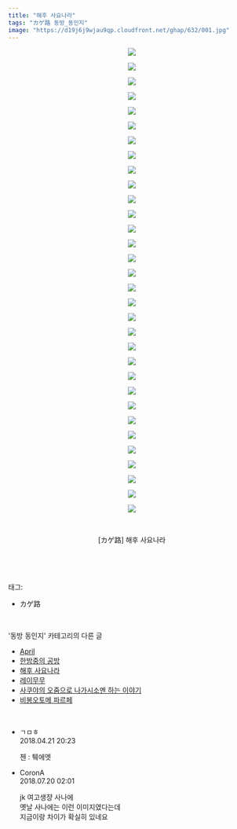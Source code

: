```yaml
---
title: "해후 사요나라"
tags: "カゲ路 동방_동인지"
image: "https://d19j6j9wjau9qp.cloudfront.net/ghap/632/001.jpg"
---
```

<div class="article">
<p style="text-align: center; clear: none; float: none;"><img src="{{ site.imgserver8 }}/ghap/632/001.jpg"/></p>
<p style="text-align: center; clear: none; float: none;"><img src="{{ site.imgserver8 }}/ghap/632/002.jpg"/></p>
<p style="text-align: center; clear: none; float: none;"><img src="{{ site.imgserver8 }}/ghap/632/003.jpg"/></p>
<p style="text-align: center; clear: none; float: none;"><img src="{{ site.imgserver8 }}/ghap/632/004.jpg"/></p>
<p style="text-align: center; clear: none; float: none;"><img src="{{ site.imgserver8 }}/ghap/632/005.jpg"/></p>
<p style="text-align: center; clear: none; float: none;"><img src="{{ site.imgserver8 }}/ghap/632/006.jpg"/></p>
<p style="text-align: center; clear: none; float: none;"><img src="{{ site.imgserver8 }}/ghap/632/007.jpg"/></p>
<p style="text-align: center; clear: none; float: none;"><img src="{{ site.imgserver8 }}/ghap/632/008.jpg"/></p>
<p style="text-align: center; clear: none; float: none;"><img src="{{ site.imgserver8 }}/ghap/632/009.jpg"/></p>
<p style="text-align: center; clear: none; float: none;"><img src="{{ site.imgserver8 }}/ghap/632/010.jpg"/></p>
<p style="text-align: center; clear: none; float: none;"><img src="{{ site.imgserver8 }}/ghap/632/011.jpg"/></p>
<p style="text-align: center; clear: none; float: none;"><img src="{{ site.imgserver8 }}/ghap/632/012.jpg"/></p>
<p style="text-align: center; clear: none; float: none;"><img src="{{ site.imgserver8 }}/ghap/632/013.jpg"/></p>
<p style="text-align: center; clear: none; float: none;"><img src="{{ site.imgserver8 }}/ghap/632/014.jpg"/></p>
<p style="text-align: center; clear: none; float: none;"><img src="{{ site.imgserver8 }}/ghap/632/015.jpg"/></p>
<p style="text-align: center; clear: none; float: none;"><img src="{{ site.imgserver8 }}/ghap/632/016.jpg"/></p>
<p style="text-align: center; clear: none; float: none;"><img src="{{ site.imgserver8 }}/ghap/632/017.jpg"/></p>
<p style="text-align: center; clear: none; float: none;"><img src="{{ site.imgserver8 }}/ghap/632/018.jpg"/></p>
<p style="text-align: center; clear: none; float: none;"><img src="{{ site.imgserver8 }}/ghap/632/019.jpg"/></p>
<p style="text-align: center; clear: none; float: none;"><img src="{{ site.imgserver8 }}/ghap/632/020.jpg"/></p>
<p style="text-align: center; clear: none; float: none;"><img src="{{ site.imgserver8 }}/ghap/632/021.jpg"/></p>
<p style="text-align: center; clear: none; float: none;"><img src="{{ site.imgserver8 }}/ghap/632/022.jpg"/></p>
<p style="text-align: center; clear: none; float: none;"><img src="{{ site.imgserver8 }}/ghap/632/023.jpg"/></p>
<p style="text-align: center; clear: none; float: none;"><img src="{{ site.imgserver8 }}/ghap/632/024.jpg"/></p>
<p style="text-align: center; clear: none; float: none;"><img src="{{ site.imgserver8 }}/ghap/632/025.jpg"/></p>
<p style="text-align: center; clear: none; float: none;"><img src="{{ site.imgserver8 }}/ghap/632/026.jpg"/></p>
<p style="text-align: center; clear: none; float: none;"><img src="{{ site.imgserver8 }}/ghap/632/027.jpg"/></p>
<p style="text-align: center; clear: none; float: none;"><img src="{{ site.imgserver8 }}/ghap/632/028.jpg"/></p>
<p style="text-align: center; clear: none; float: none;"><img src="{{ site.imgserver8 }}/ghap/632/029.jpg"/></p>
<p style="text-align: center; clear: none; float: none;"><img src="{{ site.imgserver8 }}/ghap/632/030.jpg"/></p>
<p style="text-align: center; clear: none; float: none;"><img src="{{ site.imgserver8 }}/ghap/632/031.jpg"/></p>
<p style="text-align: center; clear: none; float: none;"><img src="{{ site.imgserver8 }}/ghap/632/032.jpg"/></p>
<p style="text-align: center; clear: none; float: none;"><br/></p>
<p style="text-align: center; clear: none; float: none;">[カゲ路] 해후 사요나라</p>
<p><br/></p>
</div><br/>
<div class="tagTrail">
<p>태그: </p>
<ul>
<li>カゲ路</li>
</ul>
</div><br/>
<div class="another">
<p>'동방 동인지' 카테고리의 다른 글</p>
<ul>
<li><a href="/ghap_634">April</a></li>
<li><a href="/ghap_633">한밤중의 공방</a></li>
<li><a href="/ghap_632">해후 사요나라</a></li>
<li><a href="/ghap_631">레이무무</a></li>
<li><a href="/ghap_630">사쿠야의 오줌으로 나가시소멘 하는 이야기</a></li>
<li><a href="/ghap_629">비봉오토메 파르페</a></li>
</ul>
</div><br/>
<div class="cb_module cb_fluid">
<div class="cb_wrt cb_profile">
<div class="comment">
<ul>
<li class="cb_thumb_off" id="comment15242743">
<div class="cb_comment_area">
<div class="cb_info_area">
<div class="cb_section">
<span class="cb_nick_name">ㄱㅁㅎ</span>
</div>
<div class="cb_section">
<span class="cb_date">2018.04.21 20:23 </span>
</div>
</div>
<div class="cb_dsc_comment">
<p class="cb_dsc">
											첸 : 퉤에엣
										</p>
</div>
</div></li>
<li class="cb_thumb_off" id="comment15290342">
<div class="cb_comment_area">
<div class="cb_info_area">
<div class="cb_section">
<span class="cb_nick_name">CoronA</span>
</div>
<div class="cb_section">
<span class="cb_date">2018.07.20 02:01 </span>
</div>
</div>
<div class="cb_dsc_comment">
<p class="cb_dsc">
											jk 여고생쟝 사나에<br/>
옛날 사나에는 이런 이미지였다는데<br/>
지금이랑 차이가 확실히 있네요
										</p>
</div>
</div></li>
</ul>
</div>
</div><!-- commentList close -->
</div><br/>
